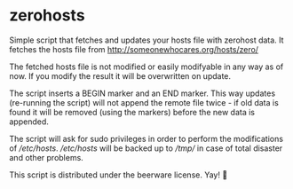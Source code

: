zerohosts
=========

Simple script that fetches and updates your hosts file with zerohost data.
It fetches the hosts file from http://someonewhocares.org/hosts/zero/

The fetched hosts file is not modified or easily modifyable in any way as of now.
If you modify the result it will be overwritten on update.

The script inserts a BEGIN marker and an END marker. This way updates (re-running the script) will not append the remote file twice - if old data is found it will be removed (using the markers) before the new data is appended.

The script will ask for sudo privileges in order to perform the modifications of _/etc/hosts_.
_/etc/hosts_ will be backed up to _/tmp/_ in case of total disaster and other problems.

This script is distributed under the beerware license. Yay! :koala:
